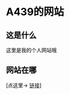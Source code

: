
<style>
body {
    background-image: url("https://get.wallhere.com/photo/anime-Hatsune-Miku-Pixiv-2297370.jpg");
    background-repeat: no-repeat;
    background-position: center;
    background-attachment: fixed;
    background-size: cover;
    color: black;
}
</style>

# A439的网站
## 这是什么
这里是我的个人网站哦

## 网站在哪
[点这里→ <a href="https://a439-owo.github.io" target="_blank">链接</a>]
